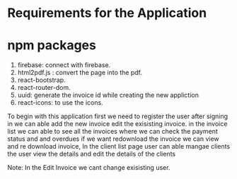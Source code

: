 # Requirements for the Application

# npm packages
1. firebase: connect with firebase.
2. html2pdf.js : convert the page into the pdf.
3. react-bootstrap.
4. react-router-dom.
5. uuid: generate the invoice id while creating the new appliction
6. react-icons: to use the icons.

To begin with this application first we need to register the user after signing in  we can able add the new invoice edit the exisisting invoice. in the invoice list we can able to see all the invoices where we can check the payment status and and overdues if we want redownload the invoice we can view and re download invoice, In the client list page user can able mangae clients the user view the details and edit the details of the clients

Note: In the Edit Invoice we cant change exisisting user.